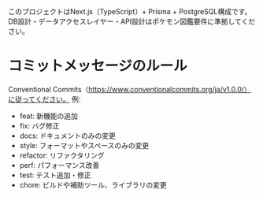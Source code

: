 <!-- Use this file to provide workspace-specific custom instructions to Copilot. For more details, visit https://code.visualstudio.com/docs/copilot/copilot-customization#_use-a-githubcopilotinstructionsmd-file -->

このプロジェクトはNext.js（TypeScript）+ Prisma + PostgreSQL構成です。
DB設計・データアクセスレイヤー・API設計はポケモン図鑑要件に準拠してください。

# コミットメッセージのルール

Conventional Commits（https://www.conventionalcommits.org/ja/v1.0.0/）に従ってください。
例:

- feat: 新機能の追加
- fix: バグ修正
- docs: ドキュメントのみの変更
- style: フォーマットやスペースのみの変更
- refactor: リファクタリング
- perf: パフォーマンス改善
- test: テスト追加・修正
- chore: ビルドや補助ツール、ライブラリの変更
